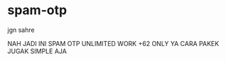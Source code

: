 # spam-otp
jgn sahre

NAH JADI INI SPAM OTP UNLIMITED WORK +62 ONLY YA CARA PAKEK JUGAK SIMPLE AJA

